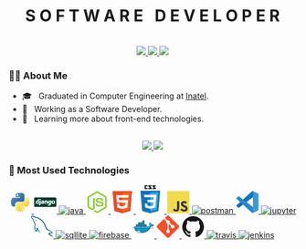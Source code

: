 <div align="center">
  <h1 align="center">S O F T W A R E &nbsp; D E V E L O P E R</h1>
</div>

<div align="center">
  <br>
    <a href="mailto:leandroaquinopereira@outlook.com" alt="outlook">
        <img src="https://img.shields.io/badge/Outlook-0078D4?style=for-the-badge&logo=microsoft-outlook&logoColor=white&link=leandroaquinopereira@outlook.com"/>
    </a>
    <a href="https://www.linkedin.com/in/leandroaquinopereira/" alt="linkedin">
        <img src="https://img.shields.io/badge/LinkedIn-0077B5?style=for-the-badge&logo=linkedin&logoColor=white&link=https://www.linkedin.com/in/leandroaquinopereira/"/>
    </a>
    <a href="https://www.instagram.com/pa_leandroap/" alt="instagram">  
        <img src="https://img.shields.io/badge/Instagram-E4405F?style=for-the-badge&logo=instagram&logoColor=white&link=pa_leandroap"/>
    </a>
</div>

### 👨‍💻 About Me
* 🎓 &nbsp; Graduated in Computer Engineering at <a href="https://inatel.br/home/">Inatel</a>.
* 💼 &nbsp; Working as a Software Developer.
* 🌱 &nbsp; Learning more about front-end technologies.

##

<div align="center">
    <a href="https://github.com/leandroaquinopereira">
        <img height="170em" src="https://github-readme-stats.vercel.app/api?username=leandroaquinopereira&show_icons=true&theme=dark&include_all_commits=true&count_private=true"/>
        <img height="170em" src="https://github-readme-stats.vercel.app/api/top-langs/?username=leandroaquinopereira&layout=compact&langs_count=7&theme=dark"/>
    </a>
</div>

### 🤖 Most Used Technologies

<div align="center">
    <a href="https://www.python.org/" target="_blank"> 
        <img src="https://raw.githubusercontent.com/devicons/devicon/master/icons/python/python-original.svg" alt="python" width="40" height="40"/> 
    </a>
    <a href="https://www.djangoproject.com" target="_blank"> 
        <img src="https://raw.githubusercontent.com/devicons/devicon/master/icons/django/django-original.svg" alt="django" width="40" height="40"/> 
    </a>
    <a href="https://www.java.com" target="_blank"> 
        <img src="https://www.vectorlogo.zone/logos/java/java-icon.svg" alt="java" width="50" height="50"/>
    </a>
    <a href="https://nodejs.org" target="_blank"> 
        <img src="https://raw.githubusercontent.com/devicons/devicon/master/icons/nodejs/nodejs-original.svg" alt="nodejs" width="40" height="40"/> 
    </a> 
    <a href="https://www.w3schools.com/html/" target="_blank"> 
        <img src="https://raw.githubusercontent.com/devicons/devicon/master/icons/html5/html5-original.svg" alt="html5" width="40" height="40"/> 
    </a> 
    <a href="https://www.w3schools.com/css/" target="_blank"> 
        <img src="https://raw.githubusercontent.com/devicons/devicon/master/icons/css3/css3-original-wordmark.svg" alt="css3" width="50" height="50"/> 
    </a>
    <a href="https://www.javascript.com" target="_blank"> 
        <img src="https://raw.githubusercontent.com/devicons/devicon/master/icons/javascript/javascript-original.svg" alt="js" width="40" height="40"/> 
    </a> 
    <a href="https://postman.com" target="_blank">
        <img src="https://www.vectorlogo.zone/logos/getpostman/getpostman-icon.svg" alt="postman" width="40" height="40"/> 
    </a>
    <a href="https://code.visualstudio.com" target="_blank"> 
        <img src="https://raw.githubusercontent.com/devicons/devicon/master/icons/vscode/vscode-original.svg" alt="vscode" width="40" height="40"/> 
    </a>
    <a href="https://jupyter.org" target="_blank"> 
        <img src="https://www.vectorlogo.zone/logos/jupyter/jupyter-icon.svg" alt="jupyter" width="40" height="40"/> 
    </a>
    <a href="https://www.mysql.com" target="_blank"> 
        <img src="https://raw.githubusercontent.com/devicons/devicon/master/icons/mysql/mysql-original.svg" alt="mysql" width="40" height="40"/>
    </a>
    <a href="https://www.sqlite.org/index.html" target="_blank"> 
        <img src="https://www.vectorlogo.zone/logos/sqlite/sqlite-icon.svg" alt="sqllite" width="40" height="40"/>
    </a>
    <a href="https://firebase.google.com" target="_blank"> 
        <img src="https://www.vectorlogo.zone/logos/firebase/firebase-icon.svg" alt="firebase" width="40" height="40"/>
    </a> 
    <a href="https://www.docker.com" target="_blank"> 
        <img src="https://raw.githubusercontent.com/devicons/devicon/master/icons/docker/docker-original.svg" alt="docker" width="40" height="40"/> 
    </a>
    <a href="https://git-scm.com" target="_blank"> 
        <img src="https://raw.githubusercontent.com/devicons/devicon/master/icons/git/git-original.svg" alt="git" width="40" height="40"/> 
    </a>
    <a href="https://github.com" target="_blank"> 
        <img src="https://raw.githubusercontent.com/devicons/devicon/master/icons/github/github-original.svg" alt="github" width="40" height="40"/> 
    </a>
    <a href="https://www.travis-ci.com" target="_blank"> 
        <img src="https://www.vectorlogo.zone/logos/travis-ci/travis-ci-icon.svg" alt="travis" width="40" height="40"/> 
    </a>  
    <a href="https://www.jenkins.io" target="_blank"> 
        <img src="https://www.vectorlogo.zone/logos/jenkins/jenkins-icon.svg" alt="jenkins" width="40" height="40"/> 
    </a>   
</div>